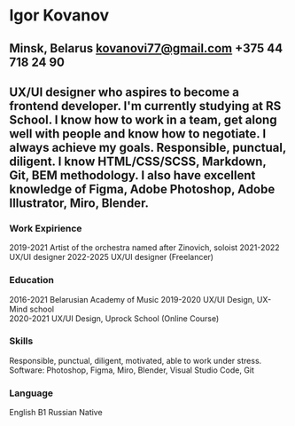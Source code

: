 # Igor Kovanov #
Minsk, Belarus  kovanovi77@gmail.com  +375 44 718 24 90
---
UX/UI designer who aspires to become a frontend developer. I'm currently studying at RS School. I know how to work in a team, get along well with people and know how to negotiate. I always achieve my goals. Responsible, punctual, diligent. I know HTML/CSS/SCSS, Markdown, Git, BEM methodology. I also have excellent knowledge of Figma, Adobe Photoshop, Adobe Illustrator, Miro, Blender.
---
### Work Expirience ###
2019-2021  Artist of the orchestra named after Zinovich, soloist
2021-2022  UX/UI designer 
2022-2025  UX/UI designer (Freelancer) 

### Education ###
2016-2021  Belarusian Academy of Music
2019-2020  UX/UI Design, UX-Mind school  
2020-2021  UX/UI Design, Uprock School (Online Course)

### Skills ###
Responsible, punctual, diligent, motivated, able to work under stress.  Software: Photoshop, Figma, Miro, Blender, Visual Studio Code, Git

### Language ###
English B1
Russian Native